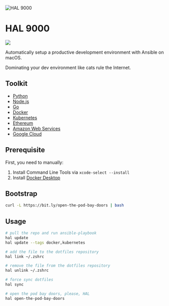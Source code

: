 ![HAL 9000](https://raw.githubusercontent.com/vinta/hal-9000/master/assets/HAL_9000.jpg "HAL 9000")

# HAL 9000

[![](https://img.shields.io/badge/made%20with-%e2%9d%a4-ff69b4.svg?style=flat-square)](https://vinta.ws/code/)

Automatically setup a productive development environment with Ansible on macOS.

Dominating your dev environment like cats rule the Internet.

## Toolkit

- [Python](https://github.com/vinta/hal-9000/blob/master/playbooks/roles/python/tasks/main.yml)
- [Node.js](https://github.com/vinta/hal-9000/blob/master/playbooks/roles/node/tasks/main.yml)
- [Go](https://github.com/vinta/hal-9000/blob/master/playbooks/roles/go/tasks/main.yml)
- [Docker](https://github.com/vinta/hal-9000/blob/master/playbooks/roles/docker/tasks/main.yml)
- [Kubernetes](https://github.com/vinta/hal-9000/blob/master/playbooks/roles/kubernetes/tasks/main.yml)
- [Ethereum](https://github.com/vinta/hal-9000/blob/master/playbooks/roles/ethereum/tasks/main.yml)
- [Amazon Web Services](https://github.com/vinta/hal-9000/blob/master/playbooks/roles/aws/tasks/main.yml)
- [Google Cloud](https://github.com/vinta/hal-9000/blob/master/playbooks/roles/gcp/tasks/main.yml)

## Prerequisite

First, you need to manually:

1. Install Command Line Tools via `xcode-select --install`
2. Install [Docker Desktop](https://docs.docker.com/desktop/install/mac-install/)

## Bootstrap

```bash
curl -L https://bit.ly/open-the-pod-bay-doors | bash
```

## Usage

```bash
# pull the repo and run ansible-playbook
hal update
hal update --tags docker,kubernetes

# add the file to the dotfiles repository
hal link ~/.zshrc

# remove the file from the dotfiles repository
hal unlink ~/.zshrc

# force sync dotfiles
hal sync

# open the pod bay doors, please, HAL
hal open-the-pod-bay-doors
```
